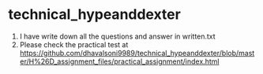 # technical_hypeanddexter

1. I have write down all the questions and answer in written.txt
2. Please check the practical test at https://github.com/dhavalsoni9989/technical_hypeanddexter/blob/master/H%26D_assignment_files/practical_assignment/index.html